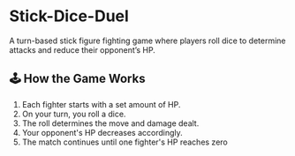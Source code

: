 # Stick-Dice-Duel
A turn-based stick figure fighting game where players roll dice to determine attacks and reduce their opponent’s HP.

## 🕹️ How the Game Works
1. Each fighter starts with a set amount of HP.
2. On your turn, you roll a dice.
3. The roll determines the move and damage dealt.
4. Your opponent's HP decreases accordingly.
5. The match continues until one fighter's HP reaches zero
